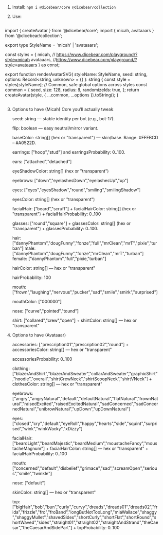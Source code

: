 1. Install: `npm i @dicebear/core @dicebear/collection`

2. Use:

##
import { createAvatar } from '@dicebear/core';
import { micah, avataaars } from '@dicebear/collection';

export type StyleName = 'micah' | 'avataaars';

const styles = {
  micah, // https://www.dicebear.com/playground/?style=micah
  avataaars, //https://www.dicebear.com/playground/?style=avataaars
} as const;

export function renderAvatarSVG(
  styleName: StyleName,
  seed: string,
  options: Record<string, unknown> = {}
): string {
  const style = styles[styleName];
  // Common, safe global options across styles
  const common = {
    seed,
    size: 128,
    radius: 8,
    randomizeIds: true,
  };
  return createAvatar(style, { ...common, ...options }).toString();
}
##

3. Options to have (Micah)
   Core you’ll actually tweak

    seed: string — stable identity per bot (e.g., bot-17). 

    flip: boolean — easy neutral/mirror variant. 

    baseColor: string[] (hex or "transparent") — skin/base. Range: #FFEBCD – #A0522D. 

    earrings: ["hoop","stud"] and earringsProbability: 0..100.

    ears: ["attached","detached"]

    eyeShadowColor: string[] (hex or "transparent")

    eyebrows: ["down","eyelashesDown","eyelashesUp","up"]

    eyes: ["eyes","eyesShadow","round","smiling","smilingShadow"]

    eyesColor: string[] (hex or "transparent")

    facialHair: ["beard","scruff"] + facialHairColor: string[] (hex or "transparent") + facialHairProbability: 0..100

    glasses: ["round","square"] + glassesColor: string[] (hex or "transparent") + glassesProbability: 0..100. 

    hair: ["dannyPhantom","dougFunny","fonze","full","mrClean","mrT","pixie","turban"]
        male: ["dannyPhantom","dougFunny","fonze","mrClean","mrT","turban"]
        female: ["dannyPhantom","full","pixie,"turban"]

    hairColor: string[] — hex or "transparent"

    hairProbability: 100

    mouth: ["frown","laughing","nervous","pucker","sad","smile","smirk","surprised"]

    mouthColor: ["000000"]

    nose: ["curve","pointed","tound"]

    shirt: ["collared","crew","open"] + shirtColor: string[] — hex or "transparent"


4. Options to have (Avataaar)

    accessories: ["prescription01","prescription02","round"] + accessoriesColor: string[] — hex or "transparent"

    accessoriesProbability: 0..100

    clothing: ["blazerAndShirt","blazerAndSweater","collarAndSweater","graphicShirt","hoodie","overall","shirtCrewNeck","shirtScoopNeck","shirtVNeck"] + clothesColor: string[] — hex or "transparent"

    eyebrows: ["angry","angryNatural","default","defaultNatural","flatNatural","frownNatural","raisedExcited","raisedExcitedNatural","sadConcerned","sadConcernedNatural","unibrowNatural","upDown","upDownNatural"]

    eyes: ["closed","cry","default","eyeRoll","happy","hearts","side","squint","surprised","wink","winkWacky","xDizzy"]

    facialHair: ["beardLight","beardMajestic","beardMedium","moustacheFancy","moustacheMagnum"] + facialHairColor: string[] — hex or "transparent" + facialHairProbability: 0..100

    mouth: ["concerned","default","disbelief","grimace","sad","screamOpen","serious","smile","twinkle"]

    nose: ["default"]

    skinColor: string[] — hex or "transparent"

    top: ["bigHair","bob","bun","curly","curvy","dreads","dreads01","dreads02","frida","frizzle","fro","froBand","longButNotTooLong","miaWallace","shaggy","shaggyMullet","shavedSides","shortCurly","shortFlat","shortRound","shortWaved","sides","straight01","straight02","straightAndStrand","theCaesar","theCaesarAndSidePart"] + topProbability: 0..100